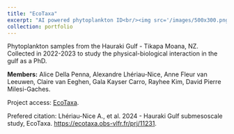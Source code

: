 ```yaml
---
title: "EcoTaxa"
excerpt: "AI powered phytoplankton ID<br/><img src='/images/500x300.png'>"
collection: portfolio
---
```


Phytoplankton samples from the Hauraki Gulf - Tikapa Moana, NZ. Collected in 2022-2023 to study the physical-biological interaction in the gulf as a PhD. 

**Members:**
Alice Della Penna, Alexandre Lhériau-Nice, Anne Fleur van Leeuwen, Claire van Eeghen, Gala Kayser Carro, Rayhee Kim, David Pierre Milesi-Gaches.

Project access: [EcoTaxa](https://ecotaxa.obs-vlfr.fr/prj/11231).

Prefered citation:
Lhériau-Nice A., et al. 2024 - Hauraki Gulf submesoscale study, EcoTaxa. https://ecotaxa.obs-vlfr.fr/prj/11231.